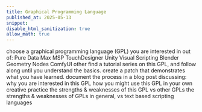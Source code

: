 ```yaml
---
title: Graphical Programming Language
published_at: 2025-05-13
snippet:
disable_html_sanitization: true
allow_math: true
---
```


choose a graphical programming language (GPL) you are interested in out of:
Pure Data
Max MSP
TouchDesigner
Unity Visual Scripting
Blender Geometry Nodes
ComfyUI
other
find a tutorial series on this GPL, and follow along until you understand the basics.
create a patch that demonstrates what you have learned.
document the process in a blog post discussing:
why you are interested in this GPL
how you might use this GPL in your own creative practice
the strengths & weaknesses of this GPL vs other GPLs
the strengths & weaknesses of GPLs in general, vs text based scripting languages
